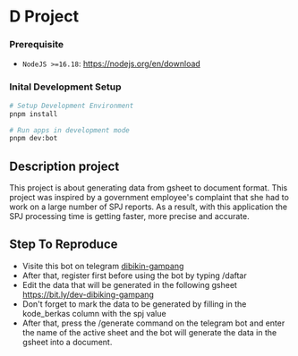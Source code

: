 # D Project

### Prerequisite

- `NodeJS >=16.18`: https://nodejs.org/en/download

### Inital Development Setup

```sh
# Setup Development Environment
pnpm install

# Run apps in development mode
pnpm dev:bot

```

## Description project

This project is about generating data from gsheet to document format. This project was inspired by a government employee's complaint that she had to work on a large number of SPJ reports. As a result, with this application the SPJ processing time is getting faster, more precise and accurate.

## Step To Reproduce

- Visite this bot on telegram [dibikin-gampang](t.me/devDibikingGampangBot 'dibikin-gampang')
- After that, register first before using the bot by typing /daftar
- Edit the data that will be generated in the following gsheet https://bit.ly/dev-dibiking-gampang
- Don't forget to mark the data to be generated by filling in the kode_berkas column with the spj value
- After that, press the /generate command on the telegram bot and enter the name of the active sheet and the bot will generate the data in the gsheet into a document.
